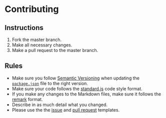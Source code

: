 # Contributing

## Instructions

1. Fork the master branch.
2. Make all necessary changes.
3. Make a pull request to the master branch.

## Rules

- Make sure you follow [Semantic Versioning](http://semver.org) when updating the [`package.json`](http://github.com/Aceheliflyer/AceBot/blob/master/package.json) file to the right version.
- Make sure your code follows the [standard.js](http://standardjs.com) code style format.
- If you make any changes to the Markdown files, make sure it follows the [remark](http://remark.js.org) format.
- Describe in as much detail what you changed.
- Please use the the [issue](http://github.com/Aceheliflyer/AceBot/blob/master/.github/ISSUE_TEMPLATE.md) and [pull request](http://github.com/Aceheliflyer/AceBot/blob/master/.github/PULL_REQUEST_TEMPLATE.md) templates.
